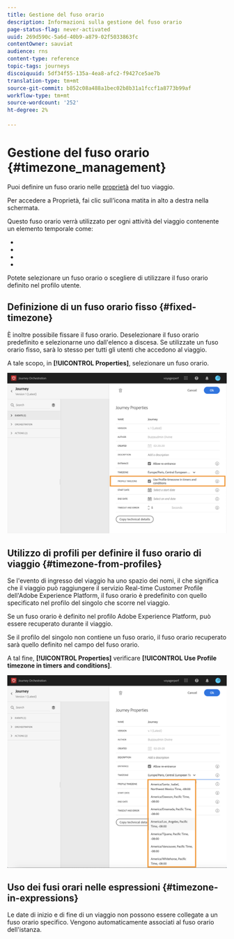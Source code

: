 ```yaml
---
title: Gestione del fuso orario
description: Informazioni sulla gestione del fuso orario
page-status-flag: never-activated
uuid: 269d590c-5a6d-40b9-a879-02f5033863fc
contentOwner: sauviat
audience: rns
content-type: reference
topic-tags: journeys
discoiquuid: 5df34f55-135a-4ea8-afc2-f9427ce5ae7b
translation-type: tm+mt
source-git-commit: b852c08a488a1bec02b8b31a1fccf1a8773b99af
workflow-type: tm+mt
source-wordcount: '252'
ht-degree: 2%

---
```




# Gestione del fuso orario {#timezone_management}

Puoi definire un fuso orario nelle [proprietà](../building-journeys/changing-properties.md) del tuo viaggio.

Per accedere a Proprietà, fai clic sull’icona matita in alto a destra nella schermata.

Questo fuso orario verrà utilizzato per ogni attività del viaggio contenente un elemento temporale come:

* [](../building-journeys/condition-activity.md#time_condition)
* [](../building-journeys/condition-activity.md#date_condition)
* [](../building-journeys/wait-activity.md#custom)
* [](../building-journeys/wait-activity.md#fixed_date)

Potete selezionare un fuso orario o scegliere di utilizzare il fuso orario definito nel profilo utente.

## Definizione di un fuso orario fisso {#fixed-timezone}

È inoltre possibile fissare il fuso orario. Deselezionare il fuso orario predefinito e selezionarne uno dall&#39;elenco a discesa. Se utilizzate un fuso orario fisso, sarà lo stesso per tutti gli utenti che accedono al viaggio.

A tale scopo, in **[!UICONTROL Properties]**, selezionare un fuso orario.

![](../assets/journey73.png)

## Utilizzo di profili per definire il fuso orario di viaggio {#timezone-from-profiles}

Se l&#39;evento di ingresso del viaggio ha uno spazio dei nomi, il che significa che il viaggio può raggiungere il servizio Real-time Customer Profile dell&#39;Adobe Experience Platform, il fuso orario è predefinito con quello specificato nel profilo del singolo che scorre nel viaggio.

Se un fuso orario è definito nel profilo Adobe Experience Platform, può essere recuperato durante il viaggio.

Se il profilo del singolo non contiene un fuso orario, il fuso orario recuperato sarà quello definito nel campo del fuso orario.

A tal fine, **[!UICONTROL Properties]** verificare **[!UICONTROL Use Profile timezone in timers and conditions]**.

![](../assets/journey72.png)

## Uso dei fusi orari nelle espressioni {#timezone-in-expressions}

Le date di inizio e di fine di un viaggio non possono essere collegate a un fuso orario specifico. Vengono automaticamente associati al fuso orario dell&#39;istanza.
